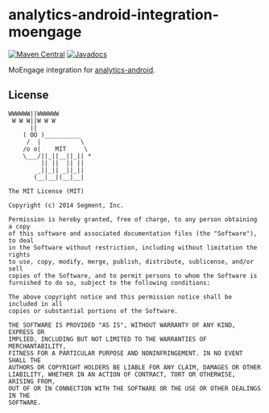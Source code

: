 analytics-android-integration-moengage
======================================

[![Maven Central](https://maven-badges.herokuapp.com/maven-central/com.segment.analytics.android.integrations/moengage/badge.svg)](https://maven-badges.herokuapp.com/maven-central/com.segment.analytics.android.integrations/moengage)
[![Javadocs](http://javadoc-badge.appspot.com/com.segment.analytics.android.integrations/moengage.svg?label=javadoc)](http://javadoc-badge.appspot.com/com.segment.analytics.android.integrations/moengage)

MoEngage integration for [analytics-android](https://github.com/segmentio/analytics-android).

## License

```
WWWWWW||WWWWWW
 W W W||W W W
      ||
    ( OO )__________
     /  |           \
    /o o|    MIT     \
    \___/||_||__||_|| *
         || ||  || ||
        _||_|| _||_||
       (__|__|(__|__|

The MIT License (MIT)

Copyright (c) 2014 Segment, Inc.

Permission is hereby granted, free of charge, to any person obtaining a copy
of this software and associated documentation files (the "Software"), to deal
in the Software without restriction, including without limitation the rights
to use, copy, modify, merge, publish, distribute, sublicense, and/or sell
copies of the Software, and to permit persons to whom the Software is
furnished to do so, subject to the following conditions:

The above copyright notice and this permission notice shall be included in all
copies or substantial portions of the Software.

THE SOFTWARE IS PROVIDED "AS IS", WITHOUT WARRANTY OF ANY KIND, EXPRESS OR
IMPLIED, INCLUDING BUT NOT LIMITED TO THE WARRANTIES OF MERCHANTABILITY,
FITNESS FOR A PARTICULAR PURPOSE AND NONINFRINGEMENT. IN NO EVENT SHALL THE
AUTHORS OR COPYRIGHT HOLDERS BE LIABLE FOR ANY CLAIM, DAMAGES OR OTHER
LIABILITY, WHETHER IN AN ACTION OF CONTRACT, TORT OR OTHERWISE, ARISING FROM,
OUT OF OR IN CONNECTION WITH THE SOFTWARE OR THE USE OR OTHER DEALINGS IN THE
SOFTWARE.
```
